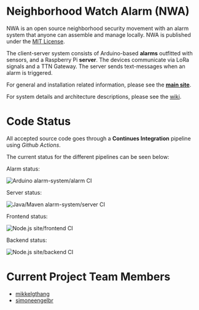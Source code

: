 # Neighborhood Watch Alarm (NWA)
NWA is an open source neighborhood security movement with an alarm system that anyone can assemble and manage locally. NWA is published under the [MIT License](https://github.com/neighborhood-watch-alarm/nwa/blob/master/LICENSE).

The client-server system consists of Arduino-based **alarms** outfitted with sensors, and a Raspberry Pi **server**. The devices communicate via LoRa signals and a TTN Gateway. The server sends text-messages when an alarm is triggered.

For general and installation related information, please see the [**main site**](https://nwa-site.herokuapp.com/).

For system details and architecture descriptions, please see the [wiki](https://github.com/neighborhood-watch-alarm/nwa/wiki).

# Code Status

All accepted source code goes through a **Continues Integration** pipeline using *Github Actions*.

The current status for the different pipelines can be seen below:

Alarm status:

![Arduino alarm-system/alarm CI](https://github.com/simoneengelbr/nwa/workflows/Arduino%20alarm-system/alarm%20CI/badge.svg)

Server status:

![Java/Maven alarm-system/server CI](https://github.com/simoneengelbr/nwa/workflows/Java/Maven%20alarm-system/server%20CI/badge.svg)

Frontend status:

![Node.js site/frontend CI](https://github.com/simoneengelbr/nwa/workflows/Node.js%20site/frontend%20CI/badge.svg)

Backend status:

![Node.js site/backend CI](https://github.com/simoneengelbr/nwa/workflows/Node.js%20site/backend%20CI/badge.svg)


# Current Project Team Members
* [mikkelgthang](https://github.com/mikkelgthang)
* [simoneengelbr](https://github.com/simoneengelbr)
